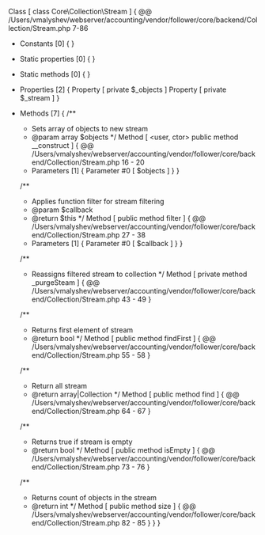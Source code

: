 Class [ <user> class Core\Collection\Stream ] {
  @@ /Users/vmalyshev/webserver/accounting/vendor/follower/core/backend/Collection/Stream.php 7-86

  - Constants [0] {
  }

  - Static properties [0] {
  }

  - Static methods [0] {
  }

  - Properties [2] {
    Property [ <default> private $_objects ]
    Property [ <default> private $_stream ]
  }

  - Methods [7] {
    /**
	 * Sets array of objects to new stream
	 * @param array $objects
	 */
    Method [ <user, ctor> public method __construct ] {
      @@ /Users/vmalyshev/webserver/accounting/vendor/follower/core/backend/Collection/Stream.php 16 - 20

      - Parameters [1] {
        Parameter #0 [ <required> $objects ]
      }
    }

    /**
	 * Applies function filter for stream filtering
	 * @param $callback
	 * @return $this
	 */
    Method [ <user> public method filter ] {
      @@ /Users/vmalyshev/webserver/accounting/vendor/follower/core/backend/Collection/Stream.php 27 - 38

      - Parameters [1] {
        Parameter #0 [ <required> $callback ]
      }
    }

    /**
	 * Reassigns filtered stream to collection
	 */
    Method [ <user> private method _purgeSteam ] {
      @@ /Users/vmalyshev/webserver/accounting/vendor/follower/core/backend/Collection/Stream.php 43 - 49
    }

    /**
	 * Returns first element of stream
	 * @return bool
	 */
    Method [ <user> public method findFirst ] {
      @@ /Users/vmalyshev/webserver/accounting/vendor/follower/core/backend/Collection/Stream.php 55 - 58
    }

    /**
	 * Return all stream
	 * @return array|Collection
	 */
    Method [ <user> public method find ] {
      @@ /Users/vmalyshev/webserver/accounting/vendor/follower/core/backend/Collection/Stream.php 64 - 67
    }

    /**
	 * Returns true if stream is empty
	 * @return bool
	 */
    Method [ <user> public method isEmpty ] {
      @@ /Users/vmalyshev/webserver/accounting/vendor/follower/core/backend/Collection/Stream.php 73 - 76
    }

    /**
	 * Returns count of objects in the stream
	 * @return int
	 */
    Method [ <user> public method size ] {
      @@ /Users/vmalyshev/webserver/accounting/vendor/follower/core/backend/Collection/Stream.php 82 - 85
    }
  }
}
